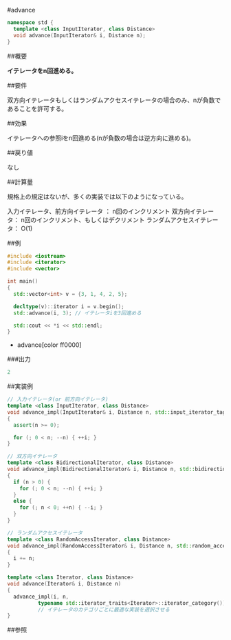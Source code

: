 #advance
```cpp
namespace std {
  template <class InputIterator, class Distance>
  void advance(InputIterator& i, Distance n);
}
```

##概要

<b>イテレータをn回進める。</b>


##要件

双方向イテレータもしくはランダムアクセスイテレータの場合のみ、nが負数であることを許可する。


##効果

イテレータへの参照iをn回進める(nが負数の場合は逆方向に進める)。


##戻り値

なし


##計算量

規格上の規定はないが、多くの実装では以下のようになっている。

入力イテレータ、前方向イテレータ ： n回のインクリメント
双方向イテレータ： n回のインクリメント、もしくはデクリメント
ランダムアクセスイテレータ： O(1)


##例

```cpp
#include <iostream>
#include <iterator>
#include <vector>

int main()
{
  std::vector<int> v = {3, 1, 4, 2, 5};

  decltype(v)::iterator i = v.begin();
  std::advance(i, 3); // イテレータiを3回進める

  std::cout << *i << std::endl;
}
```
* advance[color ff0000]

###出力

```cpp
2
```

##実装例

```cpp
// 入力イテレータ(or 前方向イテレータ)
template <class InputIterator, class Distance>
void advance_impl(InputIterator& i, Distance n, std::input_iterator_tag)
{
  assert(n >= 0);

  for (; 0 < n; --n) { ++i; }
}

// 双方向イテレータ
template <class BidirectionalIterator, class Distance>
void advance_impl(BidirectionalIterator& i, Distance n, std::bidirectional_iterator_tag)
{
  if (n > 0) {
    for (; 0 < n; --n) { ++i; }
  }
  else {
    for (; n < 0; ++n) { --i; }
  }
}

// ランダムアクセスイテレータ
template <class RandomAccessIterator, class Distance>
void advance_impl(RandomAccessIterator& i, Distance n, std::random_access_iterator_tag)
{
  i += n;
}

template <class Iterator, class Distance>
void advance(Iterator& i, Distance n)
{
  advance_impl(i, n,
          typename std::iterator_traits<Iterator>::iterator_category());
          // イテレータのカテゴリごとに最適な実装を選択させる
}
```

##参照


